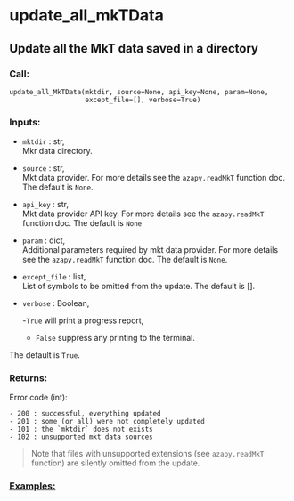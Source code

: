 
# update_all_mkTData <a name="TOP"></a>

## Update all the MkT data saved in a directory

### Call:

```
update_all_MkTData(mktdir, source=None, api_key=None, param=None,
                   except_file=[], verbose=True)
```

### Inputs:
* `mktdir` : str, <br>
Mkr data directory.
* `source` : str, <br>
Mkt data provider.
For more details see the `azapy.readMkT` function doc.
The default is `None`.
* `api_key` : str, <br>
Mkt data provider API key.
For more details see the `azapy.readMkT` function doc.
The default is `None`
* `param` : dict, <br>
Additional parameters required by mkt data provider.
For more details see the `azapy.readMkT` function doc.
The default is `None`.
* `except_file` : list, <br>
List of symbols to be omitted from the update. The default is [].
* `verbose` : Boolean, <br>

  -`True` will print a progress report,
  - `False` suppress any printing to the terminal.

The default is `True`.

### Returns:
Error code (int):

    - 200 : successful, everything updated
    - 201 : some (or all) were not completely updated
    - 101 : the `mktdir` does not exists
    - 102 : unsupported mkt data sources

> Note that files with unsupported extensions (see `azapy.readMkT` function)
are silently omitted from the update.

### [Examples:](https://github.com/Mircea-MMXXI/azapy/blob/main/scripts/util/update_all_MkTData_example.py)

```
